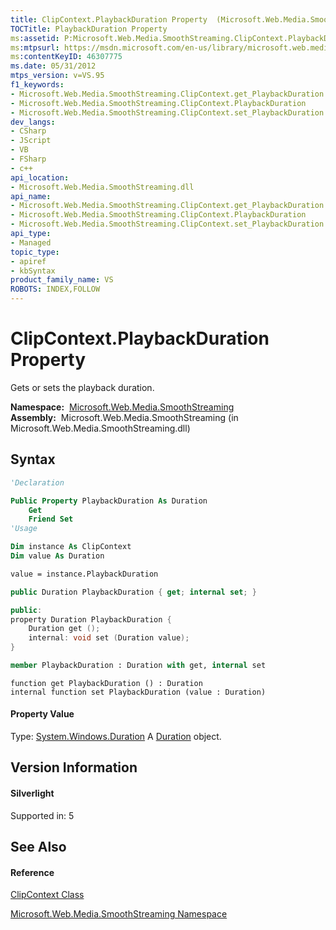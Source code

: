 ```yaml
---
title: ClipContext.PlaybackDuration Property  (Microsoft.Web.Media.SmoothStreaming)
TOCTitle: PlaybackDuration Property
ms:assetid: P:Microsoft.Web.Media.SmoothStreaming.ClipContext.PlaybackDuration
ms:mtpsurl: https://msdn.microsoft.com/en-us/library/microsoft.web.media.smoothstreaming.clipcontext.playbackduration(v=VS.95)
ms:contentKeyID: 46307775
ms.date: 05/31/2012
mtps_version: v=VS.95
f1_keywords:
- Microsoft.Web.Media.SmoothStreaming.ClipContext.get_PlaybackDuration
- Microsoft.Web.Media.SmoothStreaming.ClipContext.PlaybackDuration
- Microsoft.Web.Media.SmoothStreaming.ClipContext.set_PlaybackDuration
dev_langs:
- CSharp
- JScript
- VB
- FSharp
- c++
api_location:
- Microsoft.Web.Media.SmoothStreaming.dll
api_name:
- Microsoft.Web.Media.SmoothStreaming.ClipContext.get_PlaybackDuration
- Microsoft.Web.Media.SmoothStreaming.ClipContext.PlaybackDuration
- Microsoft.Web.Media.SmoothStreaming.ClipContext.set_PlaybackDuration
api_type:
- Managed
topic_type:
- apiref
- kbSyntax
product_family_name: VS
ROBOTS: INDEX,FOLLOW
---
```


# ClipContext.PlaybackDuration Property

Gets or sets the playback duration.

**Namespace:**  [Microsoft.Web.Media.SmoothStreaming](microsoft-web-media-smoothstreaming-namespace_1.md)  
**Assembly:**  Microsoft.Web.Media.SmoothStreaming (in Microsoft.Web.Media.SmoothStreaming.dll)

## Syntax

``` vb
'Declaration

Public Property PlaybackDuration As Duration
    Get
    Friend Set
'Usage

Dim instance As ClipContext
Dim value As Duration

value = instance.PlaybackDuration
```

``` csharp
public Duration PlaybackDuration { get; internal set; }
```

``` c++
public:
property Duration PlaybackDuration {
    Duration get ();
    internal: void set (Duration value);
}
```

``` fsharp
member PlaybackDuration : Duration with get, internal set
```

``` jscript
function get PlaybackDuration () : Duration
internal function set PlaybackDuration (value : Duration)
```

#### Property Value

Type: [System.Windows.Duration](https://msdn.microsoft.com/en-us/library/ms602372\(v=vs.95\))  
A [Duration](https://msdn.microsoft.com/en-us/library/ms602372\(v=vs.95\)) object.

## Version Information

#### Silverlight

Supported in: 5  

## See Also

#### Reference

[ClipContext Class](clipcontext-class-microsoft-web-media-smoothstreaming_1.md)

[Microsoft.Web.Media.SmoothStreaming Namespace](microsoft-web-media-smoothstreaming-namespace_1.md)

